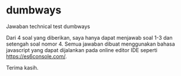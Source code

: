 # dumbways
Jawaban  technical test dumbways

Dari 4 soal yang diberikan, saya hanya dapat menjawab soal 1-3 dan setengah soal nomor 4.
Semua jawaban dibuat menggunakan bahasa javascript yang dapat dijalankan pada online editor IDE seperti https://es6console.com/.

Terima kasih.
